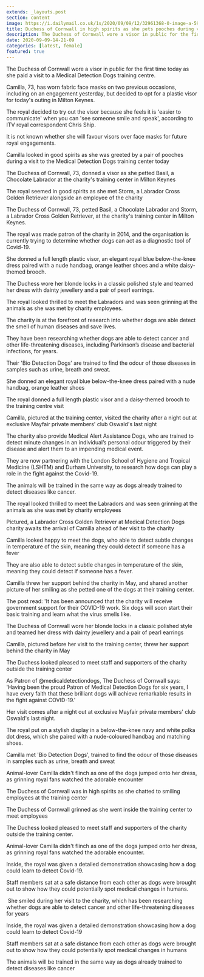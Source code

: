 ```yaml
---
extends: _layouts.post
section: content
image: https://i.dailymail.co.uk/1s/2020/09/09/12/32961368-0-image-a-59_1599650621354.jpg 
title: Duchess of Cornwall in high spirits as she pets pooches during visit to charity 
description: The Duchess of Cornwall wore a visor in public for the first time today as she paid a visit to a Medical Detection Dogs training centre in Milton Keynes. 
date: 2020-09-09-14-21-09 
categories: [latest, female] 
featured: true 
--- 
```

The Duchess of Cornwall wore a visor in public for the first time today as she paid a visit to a Medical Detection Dogs training centre. 

Camilla, 73, has worn fabric face masks on two previous occasions, including on an engagement yesterday, but decided to opt for a plastic visor for today's outing in Milton Keynes.

The royal decided to try out the visor because she feels it is 'easier to communicate' when you can 'see someone smile and speak', according to ITV royal correspondent Chris Ship. 

It is not known whether she will favour visors over face masks for future royal engagements.    

Camilla looked in good spirits as she was greeted by a pair of pooches during a visit to the Medical Detection Dogs training center today

The Duchess of Cornwall, 73, donned a visor as she petted Basil, a Chocolate Labrador at the charity's training center in Milton Keynes

The royal seemed in good spirits as she met Storm, a Labrador Cross Golden Retriever alongside an employee of the charity 

The Duchess of Cornwall, 73, petted Basil, a Chocolate Labrador and Storm, a Labrador Cross Golden Retriever, at the charity's training center in Milton Keynes.   

The royal was made patron of the charity in 2014, and the organisation is currently trying to determine whether dogs can act as a diagnostic tool of Covid-19. 

She donned a full length plastic visor, an elegant royal blue below-the-knee dress paired with a nude handbag, orange leather shoes and a white daisy-themed brooch. 

The Duchess wore her blonde locks in a classic polished style and teamed her dress with dainty jewellery and a pair of pearl earrings. 

The royal looked thrilled to meet the Labradors and was seen grinning at the animals as she was met by charity employees. 

The charity is at the forefront of research into whether dogs are able detect the smell of human diseases and save lives. 

They have been researching whether dogs are able to detect cancer and other life-threatening diseases, including Parkinson’s disease and bacterial infections, for years. 

Their 'Bio Detection Dogs' are trained to find the odour of those diseases in samples such as urine, breath and sweat. 

She donned an elegant royal blue below-the-knee dress paired with a nude handbag, orange leather shoes 

The royal donned a full length plastic visor and a daisy-themed brooch to the training centre visit 

Camilla, pictured at the training center, visited the charity after a night out at exclusive Mayfair private members' club Oswald's last night

The charity also provide Medical Alert Assistance Dogs, who are trained to detect minute changes in an individual’s personal odour triggered by their disease and alert them to an impending medical event.  

They are now partnering with the London School of Hygiene and Tropical Medicine (LSHTM) and Durham University, to research how dogs can play a role in the fight against the Covid-19. 

The animals will be trained in the same way as dogs already trained to detect diseases like cancer. 

The royal looked thrilled to meet the Labradors and was seen grinning at the animals as she was met by charity employees

Pictured, a Labrador Cross Golden Retriever at Medical Detection Dogs charity awaits the arrival of Camilla ahead of her visit to the charity 

Camilla looked happy to meet the dogs, who able to detect subtle changes in temperature of the skin, meaning they could detect if someone has a fever

They are also able to detect subtle changes in temperature of the skin, meaning they could detect if someone has a fever. 

Camilla threw her support behind the charity in May, and shared another picture of her smiling as she petted one of the dogs at their training center. 

The post read: 'It has been announced that the charity will receive government support for their COVID-19 work. Six dogs will soon start their basic training and learn what the virus smells like.

The Duchess of Cornwall wore her blonde locks in a classic polished style and teamed her dress with dainty jewellery and a pair of pearl earrings

Camilla, pictured before her visit to the training center, threw her support behind the charity in May

The Duchess looked pleased to meet staff and supporters of the charity outside the training center

As Patron of @medicaldetectiondogs, The Duchess of Cornwall says: 'Having been the proud Patron of Medical Detection Dogs for six years, I have every faith that these brilliant dogs will achieve remarkable results in the fight against COVID-19.' 

Her visit comes after a night out at exclusive Mayfair private members' club Oswald's last night. 

The royal put on a stylish display in a below-the-knee navy and white polka dot dress, which she paired with a nude-coloured handbag and matching shoes. 

Camilla met 'Bio Detection Dogs', trained to find the odour of those diseases in samples such as urine, breath and sweat

Animal-lover Camilla didn't flinch as one of the dogs jumped onto her dress, as grinning royal fans watched the adorable encounter

The Duchess of Cornwall was in high spirits as she chatted to smiling employees at the training center 

The Duchess of Cornwall grinned as she went inside the training center to meet employees

The Duchess looked pleased to meet staff and supporters of the charity outside the training center.  

Animal-lover Camilla didn't flinch as one of the dogs jumped onto her dress, as grinning royal fans watched the adorable encounter. 

Inside, the royal was given a detailed demonstration showcasing how a dog could learn to detect Covid-19. 

Staff members sat at a safe distance from each other as dogs were brought out to show how they could potentially spot medical changes in humans. 

 She smiled during her visit to the charity, which has been researching whether dogs are able to detect cancer and other life-threatening diseases for years 

Inside, the royal was given a detailed demonstration showcasing how a dog could learn to detect Covid-19

Staff members sat at a safe distance from each other as dogs were brought out to show how they could potentially spot medical changes in humans

The animals will be trained in the same way as dogs already trained to detect diseases like cancer

